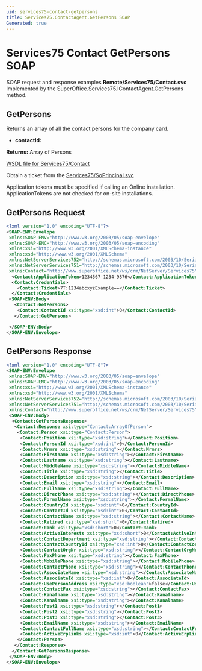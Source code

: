 ```yaml
---
uid: services75-contact-getpersons
title: Services75.ContactAgent.GetPersons SOAP
Generated: true
---
```


# Services75 Contact GetPersons SOAP

SOAP request and response examples **Remote/Services75/Contact.svc**
Implemented by the <see cref="M:SuperOffice.Services75.IContactAgent.GetPersons">SuperOffice.Services75.IContactAgent.GetPersons</see> method.

## GetPersons

Returns an array of all the contact persons for the company card.

* **contactId:** 

**Returns:** Array of Persons


[WSDL file for Services75/Contact](../Services75-Contact.md)

Obtain a ticket from the [Services75/SoPrincipal.svc](../SoPrincipal/index.md)

Application tokens must be specified if calling an Online installation. ApplicationTokens are not checked for on-site installations.

## GetPersons Request

```xml
<?xml version="1.0" encoding="UTF-8"?>
<SOAP-ENV:Envelope
 xmlns:SOAP-ENV="http://www.w3.org/2003/05/soap-envelope"
 xmlns:SOAP-ENC="http://www.w3.org/2003/05/soap-encoding"
 xmlns:xsi="http://www.w3.org/2001/XMLSchema-instance"
 xmlns:xsd="http://www.w3.org/2001/XMLSchema"
 xmlns:NetServerServices752="http://schemas.microsoft.com/2003/10/Serialization/Arrays"
 xmlns:NetServerServices751="http://schemas.microsoft.com/2003/10/Serialization/"
 xmlns:Contact="http://www.superoffice.net/ws/crm/NetServer/Services75">
  <Contact:ApplicationToken>1234567-1234-9876</Contact:ApplicationToken>
  <Contact:Credentials>
    <Contact:Ticket>7T:1234abcxyzExample==</Contact:Ticket>
  </Contact:Credentials>
 <SOAP-ENV:Body>
   <Contact:GetPersons>
    <Contact:ContactId xsi:type="xsd:int">0</Contact:ContactId>
   </Contact:GetPersons>

 </SOAP-ENV:Body>
</SOAP-ENV:Envelope>

```


## GetPersons Response

```xml
<?xml version="1.0" encoding="UTF-8"?>
<SOAP-ENV:Envelope
 xmlns:SOAP-ENV="http://www.w3.org/2003/05/soap-envelope"
 xmlns:SOAP-ENC="http://www.w3.org/2003/05/soap-encoding"
 xmlns:xsi="http://www.w3.org/2001/XMLSchema-instance"
 xmlns:xsd="http://www.w3.org/2001/XMLSchema"
 xmlns:NetServerServices752="http://schemas.microsoft.com/2003/10/Serialization/Arrays"
 xmlns:NetServerServices751="http://schemas.microsoft.com/2003/10/Serialization/"
 xmlns:Contact="http://www.superoffice.net/ws/crm/NetServer/Services75">
 <SOAP-ENV:Body>
  <Contact:GetPersonsResponse>
   <Contact:Response xsi:type="Contact:ArrayOfPerson">
    <Contact:Person xsi:type="Contact:Person">
     <Contact:Position xsi:type="xsd:string"></Contact:Position>
     <Contact:PersonId xsi:type="xsd:int">0</Contact:PersonId>
     <Contact:Mrmrs xsi:type="xsd:string"></Contact:Mrmrs>
     <Contact:Firstname xsi:type="xsd:string"></Contact:Firstname>
     <Contact:Lastname xsi:type="xsd:string"></Contact:Lastname>
     <Contact:MiddleName xsi:type="xsd:string"></Contact:MiddleName>
     <Contact:Title xsi:type="xsd:string"></Contact:Title>
     <Contact:Description xsi:type="xsd:string"></Contact:Description>
     <Contact:Email xsi:type="xsd:string"></Contact:Email>
     <Contact:FullName xsi:type="xsd:string"></Contact:FullName>
     <Contact:DirectPhone xsi:type="xsd:string"></Contact:DirectPhone>
     <Contact:FormalName xsi:type="xsd:string"></Contact:FormalName>
     <Contact:CountryId xsi:type="xsd:int">0</Contact:CountryId>
     <Contact:ContactId xsi:type="xsd:int">0</Contact:ContactId>
     <Contact:ContactName xsi:type="xsd:string"></Contact:ContactName>
     <Contact:Retired xsi:type="xsd:short">0</Contact:Retired>
     <Contact:Rank xsi:type="xsd:short">0</Contact:Rank>
     <Contact:ActiveInterests xsi:type="xsd:short">0</Contact:ActiveInterests>
     <Contact:ContactDepartment xsi:type="xsd:string"></Contact:ContactDepartment>
     <Contact:ContactCountryId xsi:type="xsd:int">0</Contact:ContactCountryId>
     <Contact:ContactOrgNr xsi:type="xsd:string"></Contact:ContactOrgNr>
     <Contact:FaxPhone xsi:type="xsd:string"></Contact:FaxPhone>
     <Contact:MobilePhone xsi:type="xsd:string"></Contact:MobilePhone>
     <Contact:ContactPhone xsi:type="xsd:string"></Contact:ContactPhone>
     <Contact:AssociateName xsi:type="xsd:string"></Contact:AssociateName>
     <Contact:AssociateId xsi:type="xsd:int">0</Contact:AssociateId>
     <Contact:UsePersonAddress xsi:type="xsd:boolean">false</Contact:UsePersonAddress>
     <Contact:ContactFax xsi:type="xsd:string"></Contact:ContactFax>
     <Contact:Kanafname xsi:type="xsd:string"></Contact:Kanafname>
     <Contact:Kanalname xsi:type="xsd:string"></Contact:Kanalname>
     <Contact:Post1 xsi:type="xsd:string"></Contact:Post1>
     <Contact:Post2 xsi:type="xsd:string"></Contact:Post2>
     <Contact:Post3 xsi:type="xsd:string"></Contact:Post3>
     <Contact:EmailName xsi:type="xsd:string"></Contact:EmailName>
     <Contact:ContactFullName xsi:type="xsd:string"></Contact:ContactFullName>
     <Contact:ActiveErpLinks xsi:type="xsd:int">0</Contact:ActiveErpLinks>
    </Contact:Person>
   </Contact:Response>
  </Contact:GetPersonsResponse>
 </SOAP-ENV:Body>
</SOAP-ENV:Envelope>

```

